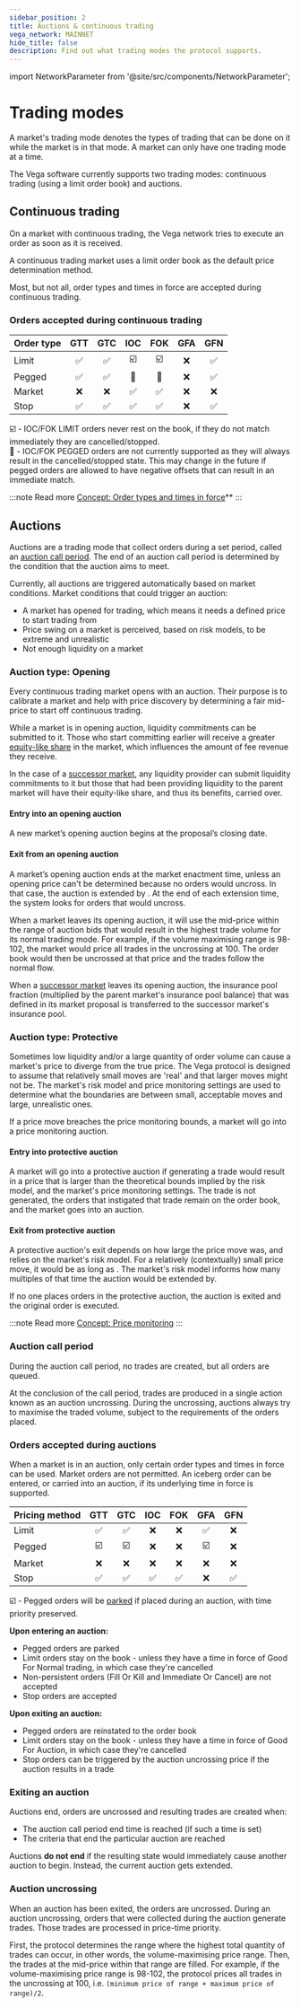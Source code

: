 ```yaml
---
sidebar_position: 2
title: Auctions & continuous trading
vega_network: MAINNET
hide_title: false
description: Find out what trading modes the protocol supports.
---
```


import NetworkParameter from '@site/src/components/NetworkParameter';

# Trading modes 
A market's trading mode denotes the types of trading that can be done on it while the market is in that mode. A market can only have one trading mode at a time.  

The Vega software currently supports two trading modes: continuous trading (using a limit order book) and auctions.

## Continuous trading
On a market with continuous trading, the Vega network tries to execute an order as soon as it is received. 

A continuous trading market uses a limit order book as the default price determination method.

Most, but not all, order types and times in force are accepted during continuous trading. 

### Orders accepted during continuous trading

| Order type  | GTT | GTC | IOC | FOK | GFA | GFN |
| -------------- |:---:|:---:|:---:|:---:|:---:|:---:|
| Limit          |  ✅ | ✅  | ☑️  | ☑️  | ❌   | ✅   |
| Pegged         |  ✅ | ✅  | 🛑   | 🛑 | ❌   | ✅   |
| Market         | ❌  | ❌  | ✅   | ✅   | ❌   | ❌   |
| Stop           | ✅  | ✅  | ✅   | ✅   | ❌   | ✅   |

☑️ - IOC/FOK LIMIT orders never rest on the book, if they do not match immediately they are cancelled/stopped.<br/>
🛑 - IOC/FOK PEGGED orders are not currently supported as they will always result in the cancelled/stopped state. This may change in the future if pegged orders are allowed to have negative offsets that can result in an immediate match.

:::note Read more
[Concept: Order types and times in force](./orders.md)**
:::

## Auctions
Auctions are a trading mode that collect orders during a set period, called an [auction call period](#auction-call-period). The end of an auction call period is determined by the condition that the auction aims to meet.

Currently, all auctions are triggered automatically based on market conditions. Market conditions that could trigger an auction:
* A market has opened for trading, which means it needs a defined price to start trading from 
* Price swing on a market is perceived, based on risk models, to be extreme and unrealistic
* Not enough liquidity on a market

### Auction type: Opening
Every continuous trading market opens with an auction. Their purpose is to calibrate a market and help with price discovery by determining a fair mid-price to start off continuous trading.

While a market is in opening auction, liquidity commitments can be submitted to it. Those who start committing earlier will receive a greater [equity-like share](../liquidity/rewards-penalties.md#how-the-fee-is-derived) in the market, which influences the amount of fee revenue they receive.

In the case of a [successor market](../governance/market.md#propose-a-successor-market), any liquidity provider can submit liquidity commitments to it but those that had been providing liquidity to the parent market will have their equity-like share, and thus its benefits, carried over.

#### Entry into an opening auction 
A new market’s opening auction begins at the proposal’s closing date.

#### Exit from an opening auction
A market’s opening auction ends at the market enactment time, unless an opening price can't be determined because no orders would uncross. In that case, the auction is extended by <NetworkParameter frontMatter={frontMatter} param="market.auction.minimumDuration" hideName={true} />. At the end of each extension time, the system looks for orders that would uncross.

When a market leaves its opening auction, it will use the mid-price within the range of auction bids that would result in the highest trade volume for its normal trading mode. For example, if the volume maximising range is 98-102, the market would price all trades in the uncrossing at 100. The order book would then be uncrossed at that price and the trades follow the normal flow.

When a [successor market](../governance/market.md#propose-a-successor-market) leaves its opening auction, the insurance pool fraction (multiplied by the parent market's insurance pool balance) that was defined in its market proposal is transferred to the successor market's insurance pool.

### Auction type: Protective
Sometimes low liquidity and/or a large quantity of order volume can cause a market's price to diverge from the true price. The Vega protocol is designed to assume that relatively small moves are 'real' and that larger moves might not be. The market's risk model and price monitoring settings are used to determine what the boundaries are between small, acceptable moves and large, unrealistic ones.

If a price move breaches the price monitoring bounds, a market will go into a price monitoring auction.

#### Entry into protective auction 
A market will go into a protective auction if generating a trade would result in a price that is larger than the theoretical bounds implied by the risk model, and the market's price monitoring settings. The trade is not generated, the orders that instigated that trade remain on the order book, and the market goes into an auction.

#### Exit from protective auction 
A protective auction's exit depends on how large the price move was, and relies on the market's risk model. For a relatively (contextually) small price move, it would be as long as <NetworkParameter frontMatter={frontMatter} param="market.auction.minimumDuration" hideName={true} />. The market's risk model informs  how many multiples of that time the auction would be extended by.

If no one places orders in the protective auction, the auction is exited and the original order is executed.  

:::note Read more
[Concept: Price monitoring](./market-protections#price-monitoring)
:::

### Auction call period
During the auction call period, no trades are created, but all orders are queued.

At the conclusion of the call period, trades are produced in a single action known as an auction uncrossing. During the uncrossing, auctions always try to maximise the traded volume, subject to the requirements of the orders placed.

### Orders accepted during auctions
When a market is in an auction, only certain order types and times in force can be used. Market orders are not permitted. An iceberg order can be entered, or carried into an auction, if its underlying time in force is supported.


| Pricing method | GTT | GTC | IOC | FOK | GFA | GFN |
| -------------- |:---:|:---:|:---:|:----:|:---:|:---:|
| Limit          | ✅ | ✅ | ❌ | ❌ | ✅ | ❌ |
| Pegged         | ☑️ | ☑️ | ❌ | ❌ | ☑️ | ❌ |
| Market         | ❌ | ❌ | ❌ | ❌ | ❌ | ❌ |
| Stop          | ✅ | ✅ | ✅ | ✅ | ❌ | ✅ |

☑️ - Pegged orders will be [parked](./orders#parked-pegged-orders) if placed during an auction, with time priority preserved.

**Upon entering an auction:**
* Pegged orders are parked
* Limit orders stay on the book - unless they have a time in force of Good For Normal trading, in which case they're cancelled
* Non-persistent orders (Fill Or Kill and Immediate Or Cancel) are not accepted
* Stop orders are accepted 

**Upon exiting an auction:**
* Pegged orders are reinstated to the order book 
* Limit orders stay on the book - unless they have a time in force of Good For Auction, in which case they're cancelled
* Stop orders can be triggered by the auction uncrossing price if the auction results in a trade

### Exiting an auction
Auctions end, orders are uncrossed and resulting trades are created when:
* The auction call period end time is reached (if such a time is set)
* The criteria that end the particular auction are reached

Auctions **do not end** if the resulting state would immediately cause another auction to begin. Instead, the current auction gets extended.

### Auction uncrossing 
When an auction has been exited, the orders are uncrossed. During an auction uncrossing, orders that were collected during the auction generate trades. Those trades are processed in price-time priority. 

First, the protocol determines the range where the highest total quantity of trades can occur, in other words, the volume-maximising price range. Then, the trades at the mid-price within that range are filled. For example, if the volume-maximising price range is 98-102, the protocol prices all trades in the uncrossing at 100, i.e. `(minimum price of range + maximum price of range)/2`.